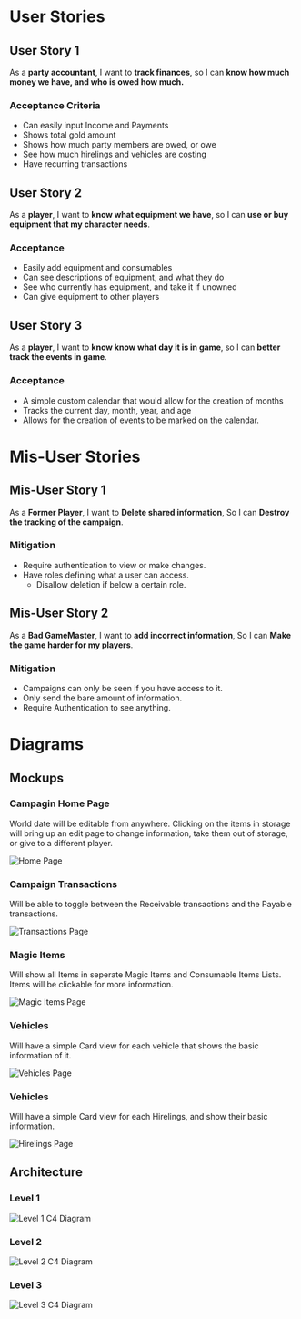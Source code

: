 # User Stories

## User Story 1
As a **party accountant**, I want to **track finances**, so I can **know how much money we have, and who is owed how much.**

### Acceptance Criteria
- Can easily input Income and Payments
- Shows total gold amount
- Shows how much party members are owed, or owe
- See how much hirelings and vehicles are costing
- Have recurring transactions

## User Story 2
As a **player**, I want to **know what equipment we have**, so I can **use or buy equipment that my character needs**.

### Acceptance
- Easily add equipment and consumables
- Can see descriptions of equipment, and what they do
- See who currently has equipment, and take it if unowned
- Can give equipment to other players

## User Story 3
As a **player**, I want to **know know what day it is in game**, so I can **better track the events in game**.


### Acceptance
- A simple custom calendar that would allow for the creation of months
- Tracks the current day, month, year, and age
- Allows for the creation of events to be marked on the calendar.

# Mis-User Stories

## Mis-User Story 1
As a **Former Player**, I want to **Delete shared information**, So I can **Destroy the tracking of the campaign**.

### Mitigation
- Require authentication to view or make changes.
- Have roles defining what a user can access.
  - Disallow deletion if below a certain role.


## Mis-User Story 2
As a **Bad GameMaster**, I want to **add incorrect information**, So I can **Make the game harder for my players**.

### Mitigation
- Campaigns can only be seen if you have access to it.
- Only send the bare amount of information.
- Require Authentication to see anything.

# Diagrams
## Mockups
### Campagin Home Page 
World date will be editable from anywhere.  Clicking on the items in storage will bring up an edit page to change information, take them out of storage, or give to a different player. 

![Home Page](./Diagrams/Home%20Page.webp "Home Page")

### Campaign Transactions
Will be able to toggle between the Receivable transactions and the Payable transactions.

![Transactions Page](./Diagrams/Transactions%20Page.webp "Transactions Page")

### Magic Items
Will show all Items in seperate Magic Items and Consumable Items Lists.  Items will be clickable for more information.

![Magic Items Page](./Diagrams/Items%20Page.webp "Magic Items Page")

### Vehicles
Will have a simple Card view for each vehicle that shows the basic information of it.

![Vehicles Page](./Diagrams/Vehicle%20Page.webp "Vehicles Page")

### Vehicles
Will have a simple Card view for each Hirelings, and show their basic information.

![Hirelings Page](./Diagrams/Hirelings%20Page.webp "Hirelings Page")

## Architecture

### Level 1
![Level 1 C4 Diagram](./Diagrams/C4%20-%20Level%201.webp "Level 1 C4 Diagram")
### Level 2
![Level 2 C4 Diagram](./Diagrams/C4%20-%20Level%202.webp "Level 2 C4 Diagram")
### Level 3
![Level 3 C4 Diagram](./Diagrams/C4%20-%20Level%203.webp "Level 3 C4 Diagram")